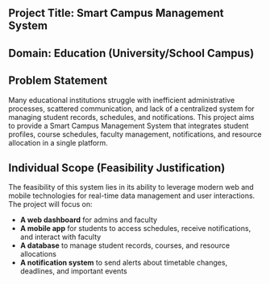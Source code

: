 ## Project Title: Smart Campus Management System

## Domain: Education (University/School Campus)

## Problem Statement
Many educational institutions struggle with inefficient administrative processes, scattered communication, and lack of a centralized system for managing student records, schedules, and notifications. This project aims to provide a Smart Campus Management System that integrates student profiles, course schedules, faculty management, notifications, and resource allocation in a single platform.

## Individual Scope (Feasibility Justification)
The feasibility of this system lies in its ability to leverage modern web and mobile technologies for real-time data management and user interactions. The project will focus on:

- **A web dashboard** for admins and faculty
- **A mobile app** for students to access schedules, receive notifications, and interact with faculty
- **A database** to manage student records, courses, and resource allocations
- **A notification system** to send alerts about timetable changes, deadlines, and important events
